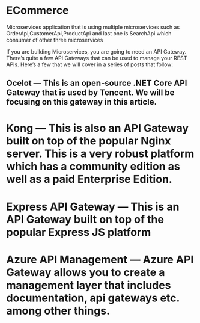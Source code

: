 # ECommerce

Microservices application that is using multiple microservices such as OrderApi,CustomerApi,ProductApi and last one is SearchApi which consumer of other three microservices

If you are building Microservices, you are going to need an API Gateway.
There’s quite a few API Gateways that can be used to manage your REST APIs. Here’s a few that we will cover in a series of posts that follow:

## Ocelot — This is an open-source .NET Core API Gateway that is used by Tencent. We will be focusing on this gateway in this article.
# Kong — This is also an API Gateway built on top of the popular Nginx server. This is a very robust platform which has a community edition as well as a paid Enterprise Edition.
# Express API Gateway — This is an API Gateway built on top of the popular Express JS platform
# Azure API Management — Azure API Gateway allows you to create a management layer that includes documentation, api gateways etc. among other things.
